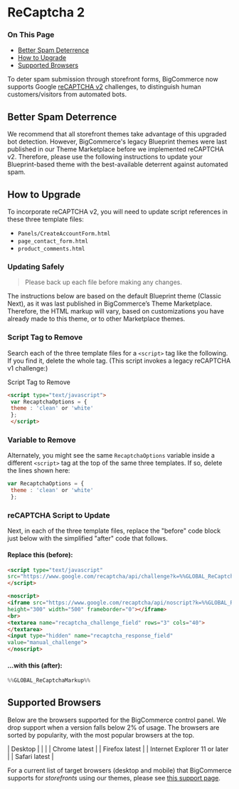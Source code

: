 # ReCaptcha 2

<div class="otp" id="no-index">

### On This Page
- [Better Spam Deterrence](#better-spam-deterrence)
- [How to Upgrade](#how-to-upgrade)
- [Supported Browsers](#supported-browsers)

</div> 

To deter spam submission through storefront forms, BigCommerce now supports Google [reCAPTCHA v2](https://support.google.com/recaptcha/?hl=en#6080933) challenges, to distinguish human customers/visitors from automated bots.

## Better Spam Deterrence

We recommend that all storefront themes take advantage of this upgraded bot detection. However, BigCommerce's legacy Blueprint themes were last published in our Theme Marketplace before we implemented reCAPTCHA v2. Therefore, please use the following instructions to update your Blueprint-based theme with the best-available deterrent against automated spam.

## How to Upgrade

To incorporate reCAPTCHA v2, you will need to update script references in these three template files: 

* `Panels/CreateAccountForm.html`
* `page_contact_form.html`
* `product_comments.html`

<div class="HubBlock--callout">
<div class="CalloutBlock--error">
<div class="HubBlock-content">
    
<!-- theme: error -->

###  Updating Safely 

> Please back up each file before making any changes. 

The instructions below are based on the default Blueprint theme (Classic Next), as it was last published in BigCommerce’s Theme Marketplace. Therefore, the HTML markup will vary, based on customizations you have already made to this theme, or to other Marketplace themes.

</div>
</div>
</div>

### Script Tag to Remove
Search each of the three template files for a ``<script>`` tag like the following. If you find it, delete the whole tag. (This script invokes a legacy reCAPTCHA v1 challenge:)

<div class="HubBlock-header">
    <div class="HubBlock-header-title flex items-center">
        <div class="HubBlock-header-name">Script Tag to Remove</div>
    </div><div class="HubBlock-header-subtitle"></div>
</div>

<!--
title: "Script Tag to Remove"
subtitle: ""
lineNumbers: true
-->

```html
<script type="text/javascript"> 
 var RecaptchaOptions = { 
 theme : 'clean' or 'white' 
 }; 
 </script>
```

### Variable to Remove

Alternately, you might see the same `RecaptchaOptions` variable inside a different `<script>` tag at the top of the same three templates. If so, delete the lines shown here:

<div class="HubBlock-header">
    <div class="HubBlock-header-title flex items-center">
        <div class="HubBlock-header-name"></div>
    </div><div class="HubBlock-header-subtitle"></div>
</div>

<!--
title: ""
subtitle: ""
lineNumbers: true
-->

```js
var RecaptchaOptions = { 
 theme : 'clean' or 'white'
 };

```

### reCAPTCHA Script to Update

Next, in each of the three template files, replace the "before" code block just below with the simplified "after" code that follows.

#### Replace this (before):

<div class="HubBlock-header">
    <div class="HubBlock-header-title flex items-center">
        <div class="HubBlock-header-name"></div>
    </div><div class="HubBlock-header-subtitle"></div>
</div>

<!--
title: ""
subtitle: ""
lineNumbers: true
-->

```html
<script type="text/javascript"
src="https://www.google.com/recaptcha/api/challenge?k=%%GLOBAL_ReCaptchaAPIKeyPublic%%">
</script>

<noscript>
<iframe src="https://www.google.com/recaptcha/api/noscript?k=%%GLOBAL_ReCaptchaAPIKeyPublic%%"
height="300" width="500" frameborder="0"></iframe>
<br>
<textarea name="recaptcha_challenge_field" rows="3" cols="40">
</textarea>
<input type="hidden" name="recaptcha_response_field"
value="manual_challenge">
</noscript>
```

#### ...with this (after):

<div class="HubBlock-header">
    <div class="HubBlock-header-title flex items-center">
        <div class="HubBlock-header-name"></div>
    </div><div class="HubBlock-header-subtitle"></div>
</div>

<!--
title: ""
subtitle: ""
lineNumbers: true
-->

```java
%%GLOBAL_ReCaptchaMarkup%%

```

## Supported Browsers 

Below are the browsers supported for the BigCommerce control panel. We drop support when a version falls below 2% of usage. The browsers are sorted by popularity, with the most popular browsers at the top.

| Desktop |
|  |
| Chrome latest |
| Firefox latest |
| Internet Explorer 11 or later |
| Safari latest |

For a current list of target browsers (desktop and mobile) that BigCommerce supports for _storefronts_ using our themes, please see <NOBR><a href="https://forum.bigcommerce.com/s/article/Themes-Supported-Browsers" target="_blank">this support page</a>.</nobr>
